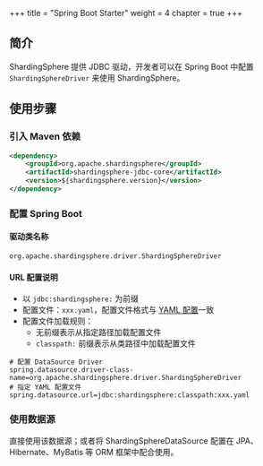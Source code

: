 +++
title = "Spring Boot Starter"
weight = 4
chapter = true
+++

## 简介

ShardingSphere 提供 JDBC 驱动，开发者可以在 Spring Boot 中配置 `ShardingSphereDriver` 来使用 ShardingSphere。

## 使用步骤

### 引入 Maven 依赖

```xml
<dependency>
    <groupId>org.apache.shardingsphere</groupId>
    <artifactId>shardingsphere-jdbc-core</artifactId>
    <version>${shardingsphere.version}</version>
</dependency>
```

### 配置 Spring Boot

#### 驱动类名称

`org.apache.shardingsphere.driver.ShardingSphereDriver`

#### URL 配置说明

- 以 `jdbc:shardingsphere:` 为前缀
- 配置文件：`xxx.yaml`，配置文件格式与 [YAML 配置](/cn/user-manual/shardingsphere-jdbc/yaml-config/)一致
- 配置文件加载规则：
  - 无前缀表示从指定路径加载配置文件
  - `classpath:` 前缀表示从类路径中加载配置文件

```properties
# 配置 DataSource Driver
spring.datasource.driver-class-name=org.apache.shardingsphere.driver.ShardingSphereDriver
# 指定 YAML 配置文件
spring.datasource.url=jdbc:shardingsphere:classpath:xxx.yaml
```

### 使用数据源

直接使用该数据源；或者将 ShardingSphereDataSource 配置在 JPA、Hibernate、MyBatis 等 ORM 框架中配合使用。
